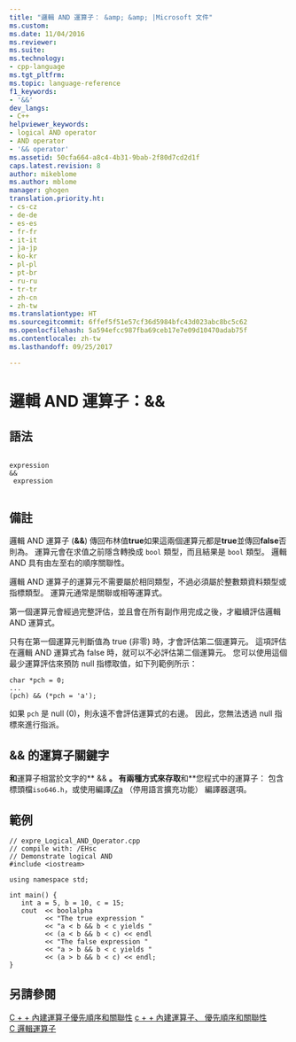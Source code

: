 ```yaml
---
title: "邏輯 AND 運算子： &amp; &amp; |Microsoft 文件"
ms.custom: 
ms.date: 11/04/2016
ms.reviewer: 
ms.suite: 
ms.technology:
- cpp-language
ms.tgt_pltfrm: 
ms.topic: language-reference
f1_keywords:
- '&&'
dev_langs:
- C++
helpviewer_keywords:
- logical AND operator
- AND operator
- '&& operator'
ms.assetid: 50cfa664-a8c4-4b31-9bab-2f80d7cd2d1f
caps.latest.revision: 8
author: mikeblome
ms.author: mblome
manager: ghogen
translation.priority.ht:
- cs-cz
- de-de
- es-es
- fr-fr
- it-it
- ja-jp
- ko-kr
- pl-pl
- pt-br
- ru-ru
- tr-tr
- zh-cn
- zh-tw
ms.translationtype: HT
ms.sourcegitcommit: 6ffef5f51e57cf36d5984bfc43d023abc8bc5c62
ms.openlocfilehash: 5a594efcc987fba69ceb17e7e09d10470adab75f
ms.contentlocale: zh-tw
ms.lasthandoff: 09/25/2017

---
```

# <a name="logical-and-operator-ampamp"></a>邏輯 AND 運算子：&amp;&amp;
## <a name="syntax"></a>語法  
  
```  
  
expression   
&&  
 expression  
  
```  
  
## <a name="remarks"></a>備註  
 邏輯 AND 運算子 (**&&**) 傳回布林值**true**如果這兩個運算元都是**true**並傳回**false**否則為。 運算元會在求值之前隱含轉換成 `bool` 類型，而且結果是 `bool` 類型。 邏輯 AND 具有由左至右的順序關聯性。  
  
 邏輯 AND 運算子的運算元不需要屬於相同類型，不過必須屬於整數類資料類型或指標類型。 運算元通常是關聯或相等運算式。  
  
 第一個運算元會經過完整評估，並且會在所有副作用完成之後，才繼續評估邏輯 AND 運算式。  
  
 只有在第一個運算元判斷值為 true (非零) 時，才會評估第二個運算元。 這項評估在邏輯 AND 運算式為 false 時，就可以不必評估第二個運算元。 您可以使用這個最少運算評估來預防 null 指標取值，如下列範例所示：  
  
```  
char *pch = 0;  
...  
(pch) && (*pch = 'a');  
```  
  
 如果 `pch` 是 null (0)，則永遠不會評估運算式的右邊。 因此，您無法透過 null 指標來進行指派。  
  
## <a name="operator-keyword-for-"></a>&& 的運算子關鍵字  
 **和**運算子相當於文字的** && **。 有兩種方式來存取**和**您程式中的運算子： 包含標頭檔`iso646.h`，或使用編譯[/Za](../build/reference/za-ze-disable-language-extensions.md) （停用語言擴充功能） 編譯器選項。  
  
## <a name="example"></a>範例  
  
```  
// expre_Logical_AND_Operator.cpp  
// compile with: /EHsc  
// Demonstrate logical AND  
#include <iostream>  
  
using namespace std;  
  
int main() {  
   int a = 5, b = 10, c = 15;  
   cout  << boolalpha  
         << "The true expression "  
         << "a < b && b < c yields "  
         << (a < b && b < c) << endl  
         << "The false expression "  
         << "a > b && b < c yields "  
         << (a > b && b < c) << endl;  
}  
```  
  
## <a name="see-also"></a>另請參閱  
 [C + + 內建運算子優先順序和關聯性](cpp-built-in-operators-precedence-and-associativity.md) [c + + 內建運算子、 優先順序和關聯性](../cpp/cpp-built-in-operators-precedence-and-associativity.md)   
 [C 邏輯運算子](../c-language/c-logical-operators.md)
